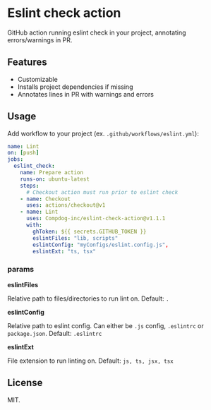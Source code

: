 # Eslint check action

GitHub action running eslint check in your project, annotating errors/warnings in PR.


## Features

- Customizable
- Installs project dependencies if missing
- Annotates lines in PR with warnings and errors

## Usage

Add workflow to your project (ex. `.github/workflows/eslint.yml`):

```yaml
name: Lint
on: [push]
jobs:
  eslint_check:
    name: Prepare action
    runs-on: ubuntu-latest
    steps:
      # Checkout action must run prior to eslint check
    - name: Checkout 
      uses: actions/checkout@v1
    - name: Lint
      uses: Compdog-inc/eslint-check-action@v1.1.1
      with:
        ghToken: ${{ secrets.GITHUB_TOKEN }}
        eslintFiles: "lib, scripts"
        eslintConfig: "myConfigs/eslint.config.js",
        eslintExt: "ts, tsx"
```

### params

**eslintFiles**

Relative path to files/directories to run lint on.
Default: `.`


**eslintConfig**

Relative path to eslint config. Can either be `.js` config, `.eslintrc` or `package.json`.
Default: `.eslintrc`


**eslintExt**

File extension to run linting on.
Default: `js, ts, jsx, tsx`

## License

MIT.

